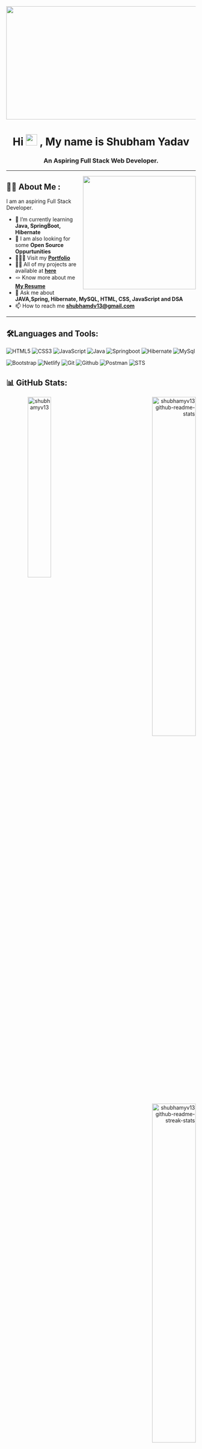 
<!-- <img src="https://readme-typing-svg.demolab.com/?lines=Hii+👋+from+Shubham!;Aspiring+Full+Stack+Web+Developer&font=Fira%20Code&center=true&width=700&height=50&weight=700&size=25&duration=2000&pause=2000"> -->
<div align="center">
  <img src="https://media.giphy.com/media/dWesBcTLavkZuG35MI/giphy.gif" width="600" height="300"/>
</div>
<h1 align="center">Hi <span><img src="https://media.giphy.com/media/hvRJCLFzcasrR4ia7z/giphy.gif" width="30px"/>
</span>, My name is Shubham Yadav</h1>
<h3 align="center">An Aspiring Full Stack Web Developer.</h3>



---

<img src="https://user-images.githubusercontent.com/56123405/177257029-97b74749-6158-42db-a3bc-c4f8f80db01c.png" align="right" width=300>

## :man_technologist: About Me :
I am an aspiring Full Stack Developer.

- 🌱 I’m currently learning **Java, SpringBoot, Hibernate**
- 👯 I am also looking for some **Open Source Oppurtunities**
- 👨🏻‍🎓 Visit my **[Portfolio](https://shubhamyv13.github.io/)**
- 👨‍💻 All of my projects are available at **[here](https://github.com/shubhamyv13?tab=repositories)**
- 🪢 Know more about me **[My Resume](https://drive.google.com/file/d/1htZmDTAQgndTA8XWl5X_fn_EEtqJDjq8/view?usp=share_link)**
-  💬 Ask me about **JAVA,Spring, Hibernate, MySQL, HTML, CSS, JavaScript and DSA**
- 📫 How to reach me **shubhamdv13@gmail.com**

---

## 🛠️Languages and Tools:
<!-- ![C](https://img.shields.io/badge/c-%2300599C.svg?style=for-the-badge&logo=c&logoColor=white) -->
![HTML5](https://img.shields.io/badge/html5-%23E34F26.svg?style=for-the-badge&logo=html5&logoColor=white)
![CSS3](https://img.shields.io/badge/css3-%231572B6.svg?style=for-the-badge&logo=css3&logoColor=white)
![JavaScript](https://img.shields.io/badge/javascript-%23323330.svg?style=for-the-badge&logo=javascript&logoColor=%23F7DF1E)
![Java](https://img.shields.io/badge/java-%23ED8B00.svg?style=for-the-badge&logo=Java&logoColor=white)
![Springboot](https://img.shields.io/badge/springboot-64b743?style=for-the-badge&logo=springboot&logoColor=white)
![Hibernate](https://img.shields.io/badge/hibernate-bcae79?style=for-the-badge&logo=hibernate&logoColor=white)
![MySql](https://img.shields.io/badge/MySql-00758f?style=for-the-badge&logo=MySql&logoColor=white)

![Bootstrap](https://img.shields.io/badge/Bootstrap-563D7C?style=for-the-badge&logo=bootstrap&logoColor=white)
![Netlify](https://img.shields.io/badge/netlify-%23000000.svg?style=for-the-badge&logo=netlify&logoColor=#00C7B7)
![Git](https://img.shields.io/badge/Git-dd4c35?style=for-the-badge&logo=Git&logoColor=white)
![Github](https://img.shields.io/badge/Github-000000?style=for-the-badge&logo=Github&logoColor=white)
![Postman](https://img.shields.io/badge/Postman-f15a24?style=for-the-badge&logo=Postman&logoColor=white)
![STS](https://img.shields.io/badge/STS-58b531?style=for-the-badge&logo=spring&logoColor=white)


## 📊 GitHub Stats:
<p align="center">
<a href="#"><img src="https://github-readme-stats.vercel.app/api/top-langs/?username=shubhamyv13&theme=gotham&hide_border=true&layout=compact&langs_count=5"   width="35%" alt="shubhamyv13" align="left"></a>
</p>

<!-- ![top-languages](https://github-readme-stats.vercel.app/api/top-langs/?username=shubhamyv13&theme=gotham&hide_border=true&layout=compact&langs_count=6)
![github-stats1](https://github-readme-stats.vercel.app/api?username=shubhamyv13&theme=gotham&show_icons=true&count_private=true&hide_border=true)
![github-stats2](https://github-readme-streak-stats.herokuapp.com?user=shubhamyv13&theme=gotham&hide_border=true&date_format=M%20j%5B%2C%20Y%5D) -->

<p align="right">
<a href="https://github.com/shubhamyv13?tab=repositories"><img src="https://github-readme-stats.vercel.app/api?username=shubhamyv13&theme=gotham&show_icons=true&count_private=true&hide_border=true"  width="48%" alt="shubhamyv13 github-readme-stats"/></a>
<a href="https://github.com/shubhamyv13?tab=stars"><img src="https://github-readme-streak-stats.herokuapp.com?user=shubhamyv13&theme=gotham&hide_border=true&date_format=M%20j%5B%2C%20Y%5D"  width="48%" alt="shubhamyv13 github-readme-streak-stats"/></a>
</p>


---

### Thanks for visiting! 😊
